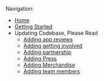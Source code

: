 Navigation:
- [Home](index.md)
- [Getting Started](getting-started.md)
- Updating Codebase, Please Read
    - [Adding app reviews](adding-app-reviews.md)
    - [Adding getting involved](adding-getting-involved.md)
    - [Adding partnership](adding-partners.md)
    - [Adding Press](adding-press.md)
    - [Adding Merchandise](adding-merchandise.md)
    - [Adding team members](adding-team-members.md)